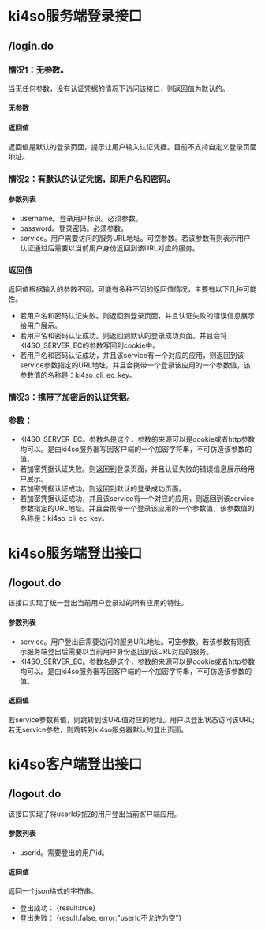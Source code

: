 # ki4so服务端登录接口
## /login.do
### 情况1：无参数。
当无任何参数，没有认证凭据的情况下访问该接口，则返回值为默认的。
#### 无参数
#### 返回值
返回值是默认的登录页面，提示让用户输入认证凭据。目前不支持自定义登录页面地址。

### 情况2：有默认的认证凭据，即用户名和密码。
#### 参数列表
* username。登录用户标识。必须参数。
* password。登录密码。必须参数。
* service。用户需要访问的服务URL地址。可空参数。若该参数有则表示用户认证通过后需要以当前用户身份返回到该URL对应的服务。

### 返回值
返回值根据输入的参数不同，可能有多种不同的返回值情况，主要有以下几种可能性。
* 若用户名和密码认证失败。则返回到登录页面，并且认证失败的错误信息展示给用户展示。
* 若用户名和密码认证成功。则返回到默认的登录成功页面。并且会将KI4SO_SERVER_EC的参数写回到cookie中。
* 若用户名和密码认证成功，并且该service有一个对应的应用，则返回到该service参数指定的URL地址。并且会携带一个登录该应用的一个参数值，该参数值的名称是：ki4so_cli_ec_key。

### 情况3：携带了加密后的认证凭据。
### 参数：
* KI4SO_SERVER_EC。参数名是这个，参数的来源可以是cookie或者http参数均可以。是由ki4so服务器写回客户端的一个加密字符串，不可仿造该参数的值。
* 若加密凭据认证失败。则返回到登录页面，并且认证失败的错误信息展示给用户展示。
* 若加密凭据认证成功。则返回到默认的登录成功页面。
* 若加密凭据认证成功，并且该service有一个对应的应用，则返回到该service参数指定的URL地址。并且会携带一个登录该应用的一个参数值，该参数值的名称是：ki4so_cli_ec_key。

# ki4so服务端登出接口
## /logout.do
该接口实现了统一登出当前用户登录过的所有应用的特性。
#### 参数列表
* service。用户登出后需要访问的服务URL地址。可空参数。若该参数有则表示服务端登出后需要以当前用户身份返回到该URL对应的服务。
* KI4SO_SERVER_EC。参数名是这个，参数的来源可以是cookie或者http参数均可以。是由ki4so服务器写回客户端的一个加密字符串，不可仿造该参数的值。
#### 返回值
若service参数有值，则跳转到该URL值对应的地址。用户以登出状态访问该URL;
若无service参数，则跳转到ki4so服务器默认的登出页面。

# ki4so客户端登出接口
## /logout.do
该接口实现了将userId对应的用户登出当前客户端应用。
#### 参数列表
* userId。需要登出的用户id。
#### 返回值
返回一个json格式的字符串。
* 登出成功：
{result:true}
* 登出失败：
{result:false, error:"userId不允许为空"}



